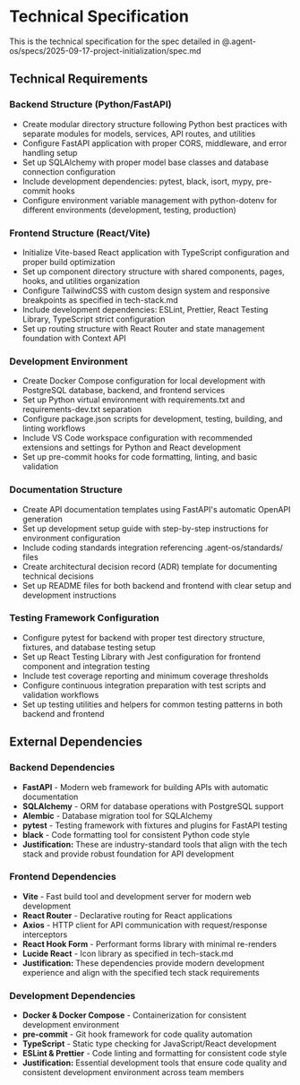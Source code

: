 # Technical Specification

This is the technical specification for the spec detailed in @.agent-os/specs/2025-09-17-project-initialization/spec.md

## Technical Requirements

### Backend Structure (Python/FastAPI)
- Create modular directory structure following Python best practices with separate modules for models, services, API routes, and utilities
- Configure FastAPI application with proper CORS, middleware, and error handling setup
- Set up SQLAlchemy with proper model base classes and database connection configuration
- Include development dependencies: pytest, black, isort, mypy, pre-commit hooks
- Configure environment variable management with python-dotenv for different environments (development, testing, production)

### Frontend Structure (React/Vite)
- Initialize Vite-based React application with TypeScript configuration and proper build optimization
- Set up component directory structure with shared components, pages, hooks, and utilities organization
- Configure TailwindCSS with custom design system and responsive breakpoints as specified in tech-stack.md
- Include development dependencies: ESLint, Prettier, React Testing Library, TypeScript strict configuration
- Set up routing structure with React Router and state management foundation with Context API

### Development Environment
- Create Docker Compose configuration for local development with PostgreSQL database, backend, and frontend services
- Set up Python virtual environment with requirements.txt and requirements-dev.txt separation
- Configure package.json scripts for development, testing, building, and linting workflows
- Include VS Code workspace configuration with recommended extensions and settings for Python and React development
- Set up pre-commit hooks for code formatting, linting, and basic validation

### Documentation Structure
- Create API documentation templates using FastAPI's automatic OpenAPI generation
- Set up development setup guide with step-by-step instructions for environment configuration
- Include coding standards integration referencing .agent-os/standards/ files
- Create architectural decision record (ADR) template for documenting technical decisions
- Set up README files for both backend and frontend with clear setup and development instructions

### Testing Framework Configuration
- Configure pytest for backend with proper test directory structure, fixtures, and database testing setup
- Set up React Testing Library with Jest configuration for frontend component and integration testing
- Include test coverage reporting and minimum coverage thresholds
- Configure continuous integration preparation with test scripts and validation workflows
- Set up testing utilities and helpers for common testing patterns in both backend and frontend

## External Dependencies

### Backend Dependencies
- **FastAPI** - Modern web framework for building APIs with automatic documentation
- **SQLAlchemy** - ORM for database operations with PostgreSQL support
- **Alembic** - Database migration tool for SQLAlchemy
- **pytest** - Testing framework with fixtures and plugins for FastAPI testing
- **black** - Code formatting tool for consistent Python code style
- **Justification:** These are industry-standard tools that align with the tech stack and provide robust foundation for API development

### Frontend Dependencies
- **Vite** - Fast build tool and development server for modern web development
- **React Router** - Declarative routing for React applications
- **Axios** - HTTP client for API communication with request/response interceptors
- **React Hook Form** - Performant forms library with minimal re-renders
- **Lucide React** - Icon library as specified in tech-stack.md
- **Justification:** These dependencies provide modern development experience and align with the specified tech stack requirements

### Development Dependencies
- **Docker & Docker Compose** - Containerization for consistent development environment
- **pre-commit** - Git hook framework for code quality automation
- **TypeScript** - Static type checking for JavaScript/React development
- **ESLint & Prettier** - Code linting and formatting for consistent code style
- **Justification:** Essential development tools that ensure code quality and consistent development environment across team members
